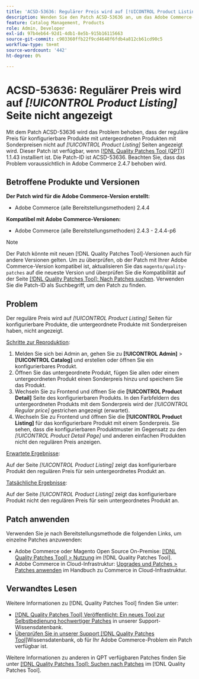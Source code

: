 ```yaml
---
title: 'ACSD-53636: Regulärer Preis wird auf [!UICONTROL Product Listing] Seite nicht angezeigt'
description: Wenden Sie den Patch ACSD-53636 an, um das Adobe Commerce-Problem zu beheben, bei dem der reguläre Preis für konfigurierbare Produkte mit untergeordneten Produkten mit Sonderpreisen nicht auf *[!UICONTROL Product Listing]*-Seiten angezeigt wird.
feature: Catalog Management, Products
role: Admin, Developer
exl-id: 97b4eb64-92d1-4db1-8e5b-915b16115663
source-git-commit: c903360ffb22f9cd4648f6fdb4a812cb61cd90c5
workflow-type: tm+mt
source-wordcount: '442'
ht-degree: 0%

---
```


# ACSD-53636: Regulärer Preis wird auf *[!UICONTROL Product Listing]* Seite nicht angezeigt

Mit dem Patch ACSD-53636 wird das Problem behoben, dass der reguläre Preis für konfigurierbare Produkte mit untergeordneten Produkten mit Sonderpreisen nicht auf *[!UICONTROL Product Listing]* Seiten angezeigt wird. Dieser Patch ist verfügbar, wenn [[!DNL Quality Patches Tool (QPT)]](/help/announcements/adobe-commerce-announcements/magento-quality-patches-released-new-tool-to-self-serve-quality-patches.md) 1.1.43 installiert ist. Die Patch-ID ist ACSD-53636. Beachten Sie, dass das Problem voraussichtlich in Adobe Commerce 2.4.7 behoben wird.

## Betroffene Produkte und Versionen

**Der Patch wird für die Adobe Commerce-Version erstellt:**

* Adobe Commerce (alle Bereitstellungsmethoden) 2.4.4

**Kompatibel mit Adobe Commerce-Versionen:**

* Adobe Commerce (alle Bereitstellungsmethoden) 2.4.3 - 2.4.4-p6

>[!NOTE]
>
>Der Patch könnte mit neuen [!DNL Quality Patches Tool]-Versionen auch für andere Versionen gelten. Um zu überprüfen, ob der Patch mit Ihrer Adobe Commerce-Version kompatibel ist, aktualisieren Sie das `magento/quality-patches` auf die neueste Version und überprüfen Sie die Kompatibilität auf der Seite [[!DNL Quality Patches Tool]: Nach Patches suchen](https://experienceleague.adobe.com/tools/commerce-quality-patches/index.html?lang=de). Verwenden Sie die Patch-ID als Suchbegriff, um den Patch zu finden.

## Problem

Der reguläre Preis wird auf *[!UICONTROL Product Listing]* Seiten für konfigurierbare Produkte, die untergeordnete Produkte mit Sonderpreisen haben, nicht angezeigt.

<u>Schritte zur Reproduktion</u>:

1. Melden Sie sich bei Admin an, gehen Sie zu **[!UICONTROL Admin]** > **[!UICONTROL Catalog]** und erstellen oder öffnen Sie ein konfigurierbares Produkt.
2. Öffnen Sie das untergeordnete Produkt, fügen Sie allen oder einem untergeordneten Produkt einen Sonderpreis hinzu und speichern Sie das Produkt.
3. Wechseln Sie zu Frontend und öffnen Sie die **[!UICONTROL Product Detail]** Seite des konfigurierbaren Produkts. In den Farbfeldern des untergeordneten Produkts mit dem Sonderpreis wird der *[!UICONTROL Regular price]* gestrichen angezeigt (erwartet).
4. Wechseln Sie zu Frontend und öffnen Sie die **[!UICONTROL Product Listing]** für das konfigurierbare Produkt mit einem Sonderpreis. Sie sehen, dass die konfigurierbaren Produktmuster im Gegensatz zu den *[!UICONTROL Product Detail Page]* und anderen einfachen Produkten nicht den regulären Preis anzeigen.

<u>Erwartete Ergebnisse</u>:

Auf der Seite *[!UICONTROL Product Listing]* zeigt das konfigurierbare Produkt den regulären Preis für sein untergeordnetes Produkt an.

<u>Tatsächliche Ergebnisse</u>:

Auf der Seite *[!UICONTROL Product Listing]* zeigt das konfigurierbare Produkt nicht den regulären Preis für sein untergeordnetes Produkt an.

## Patch anwenden

Verwenden Sie je nach Bereitstellungsmethode die folgenden Links, um einzelne Patches anzuwenden:

* Adobe Commerce oder Magento Open Source On-Premise: [[!DNL Quality Patches Tool] > Nutzung](https://experienceleague.adobe.com/docs/commerce-operations/tools/quality-patches-tool/usage.html?lang=de) im [!DNL Quality Patches Tool].
* Adobe Commerce in Cloud-Infrastruktur: [Upgrades und Patches > Patches anwenden](https://experienceleague.adobe.com/docs/commerce-cloud-service/user-guide/develop/upgrade/apply-patches.html?lang=de) im Handbuch zu Commerce in Cloud-Infrastruktur.

## Verwandtes Lesen

Weitere Informationen zu [!DNL Quality Patches Tool] finden Sie unter:

* [[!DNL Quality Patches Tool] Veröffentlicht: Ein neues Tool zur Selbstbedienung hochwertiger Patches](/help/announcements/adobe-commerce-announcements/magento-quality-patches-released-new-tool-to-self-serve-quality-patches.md) in unserer Support-Wissensdatenbank.
* [Überprüfen Sie in unserer Support [!DNL Quality Patches Tool]](/help/support-tools/patches-available-in-qpt-tool/check-patch-for-magento-issue-with-magento-quality-patches.md)Wissensdatenbank, ob für Ihr Adobe Commerce-Problem ein Patch verfügbar ist.

Weitere Informationen zu anderen in QPT verfügbaren Patches finden Sie unter [[!DNL Quality Patches Tool]: Suchen nach Patches](https://experienceleague.adobe.com/tools/commerce-quality-patches/index.html?lang=de) im [!DNL Quality Patches Tool].
